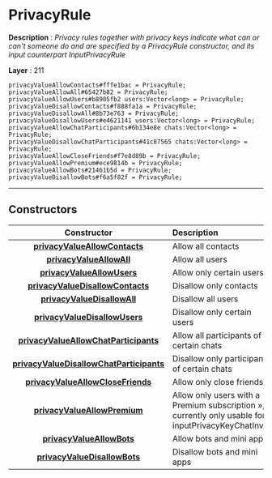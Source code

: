 # PrivacyRule

**Description** : *Privacy rules together with privacy keys indicate what can or can&#039;t someone do and are specified by a PrivacyRule constructor, and its input counterpart InputPrivacyRule*

**Layer** : 211

```tl
privacyValueAllowContacts#fffe1bac = PrivacyRule;
privacyValueAllowAll#65427b82 = PrivacyRule;
privacyValueAllowUsers#b8905fb2 users:Vector<long> = PrivacyRule;
privacyValueDisallowContacts#f888fa1a = PrivacyRule;
privacyValueDisallowAll#8b73e763 = PrivacyRule;
privacyValueDisallowUsers#e4621141 users:Vector<long> = PrivacyRule;
privacyValueAllowChatParticipants#6b134e8e chats:Vector<long> = PrivacyRule;
privacyValueDisallowChatParticipants#41c87565 chats:Vector<long> = PrivacyRule;
privacyValueAllowCloseFriends#f7e8d89b = PrivacyRule;
privacyValueAllowPremium#ece9814b = PrivacyRule;
privacyValueAllowBots#21461b5d = PrivacyRule;
privacyValueDisallowBots#f6a5f82f = PrivacyRule;
```

---

## Constructors

| Constructor | Description |
| :---: | :--- |
| [**privacyValueAllowContacts**](constructor/privacyValueAllowContacts) | Allow all contacts |
| [**privacyValueAllowAll**](constructor/privacyValueAllowAll) | Allow all users |
| [**privacyValueAllowUsers**](constructor/privacyValueAllowUsers) | Allow only certain users |
| [**privacyValueDisallowContacts**](constructor/privacyValueDisallowContacts) | Disallow only contacts |
| [**privacyValueDisallowAll**](constructor/privacyValueDisallowAll) | Disallow all users |
| [**privacyValueDisallowUsers**](constructor/privacyValueDisallowUsers) | Disallow only certain users |
| [**privacyValueAllowChatParticipants**](constructor/privacyValueAllowChatParticipants) | Allow all participants of certain chats |
| [**privacyValueDisallowChatParticipants**](constructor/privacyValueDisallowChatParticipants) | Disallow only participants of certain chats |
| [**privacyValueAllowCloseFriends**](constructor/privacyValueAllowCloseFriends) | Allow only close friends » |
| [**privacyValueAllowPremium**](constructor/privacyValueAllowPremium) | Allow only users with a Premium subscription », currently only usable for inputPrivacyKeyChatInvite |
| [**privacyValueAllowBots**](constructor/privacyValueAllowBots) | Allow bots and mini apps |
| [**privacyValueDisallowBots**](constructor/privacyValueDisallowBots) | Disallow bots and mini apps |
